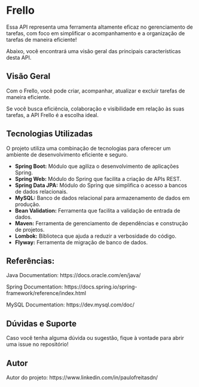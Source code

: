 <h1>Frello</h1>
<p>Essa API representa uma ferramenta altamente eficaz no gerenciamento de tarefas, com foco em simplificar o acompanhamento e a organização de tarefas de maneira eficiente!</p>

<p>Abaixo, você encontrará uma visão geral das principais características desta API.</p>
  
<h2>Visão Geral</h2>
<p>Com o Frello, você pode criar, acompanhar, atualizar e excluir tarefas de maneira eficiente.</p>
<p>Se você busca eficiência, colaboração e visibilidade em relação às suas tarefas, a API Frello é a escolha ideal.</p>

<h2>Tecnologias Utilizadas</h2>

<p>O projeto utiliza uma combinação de tecnologias para oferecer um ambiente de desenvolvimento eficiente e seguro.</p>

- **Spring Boot:** Módulo que agiliza o desenvolvimento de aplicações Spring.
- **Spring Web:** Módulo do Spring que facilita a criação de APIs REST.
- **Spring Data JPA:** Módulo do Spring que simplifica o acesso a bancos de dados relacionais.
- **MySQL:** Banco de dados relacional para armazenamento de dados em produção.
- **Bean Validation:** Ferramenta que facilita a validação de entrada de dados.
- **Maven:** Ferramenta de gerenciamento de dependências e construção de projetos.
- **Lombok:** Biblioteca que ajuda a reduzir a verbosidade do código.
- **Flyway:** Ferramenta de migração de banco de dados.

<h2>Referências:</h2>

<p>Java Documentation: https://docs.oracle.com/en/java/</p>
<p>Spring Documentation: https://docs.spring.io/spring-framework/reference/index.html </p>
<p>MySQL Documentation: https://dev.mysql.com/doc/</p>

<h2>Dúvidas e Suporte</h2>
<p>Caso você tenha alguma dúvida ou sugestão, fique à vontade para abrir uma issue no repositório!</p>

<h2>Autor</h2>
<p>Autor do projeto: https://www.linkedin.com/in/paulofreitasdn/</p>

